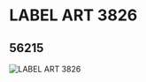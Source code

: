 # LABEL ART 3826
## 56215
![LABEL ART 3826](https://lc-www-live-s.legocdn.com/media/bricks/5/2/4294107.jpg)